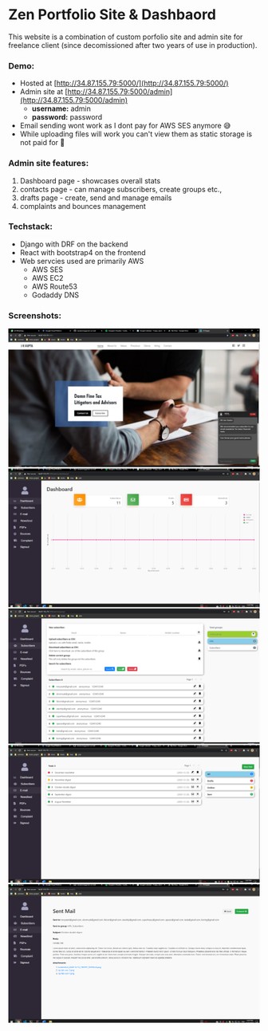 # Zen Portfolio Site & Dashbaord

This website is a combination of custom porfolio site and admin site for freelance client (since decomissioned after two years of use in production). 


### Demo:

- Hosted at  [http://34.87.155.79:5000/](http://34.87.155.79:5000/)
- Admin site at [http://34.87.155.79:5000/admin](http://34.87.155.79:5000/admin)
    * **username:** admin
    * **password:** password
- Email sending wont work as I dont pay for AWS SES anymore 😅
- While uploading files will work you can't view them as static storage is not paid for 💸



### Admin site features:
1. Dashboard page - showcases overall stats 
1. contacts page - can manage subscribers, create groups etc.,
1. drafts page - create, send and manage emails
1. complaints and bounces management

### Techstack:
- Django with DRF on the backend 
- React with bootstrap4 on the frontend
- Web servcies used are primarily AWS
    * AWS SES
    * AWS EC2
    * AWS Route53
    * Godaddy DNS

### Screenshots:
<img src='pics/home.png' width='600'>
<img src='pics/dashboard.png' width='600'>
<img src='pics/contacts.png' width='600'>
<img src='pics/drafts.png' width='600'>
<img src='pics/sent mail.png' width='600'>